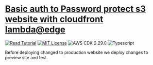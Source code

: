 # [Basic auth to Password protect s3 website with cloudfront lambda@edge](https://apoorv.blog/password-protect-s3-static-site/)

[![Read Tutorial](https://badgen.now.sh/badge/Read/Tutorial/purple)](https://apoorv.blog/password-protect-s3-static-site/)
[![MIT License](https://badgen.now.sh/badge/License/MIT/blue)](https://github.com/apoorvmote/cdk-examples/blob/master/License.md)
![AWS CDK 2.29.0](https://badgen.net/badge/aws-cdk/2.29.0/yellow)
![Typescript](https://badgen.net/badge/icon/typescript?icon=typescript&label)

Before deploying changed to production website we deploy changes to preview site and test.